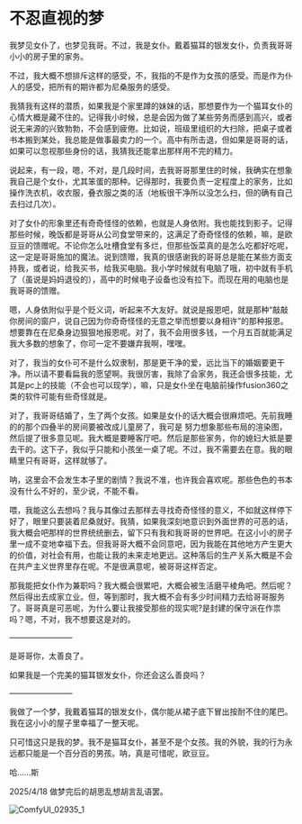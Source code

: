 # 不忍直视的梦

我梦见女仆了，也梦见我哥。不过，我是女仆。戴着猫耳的银发女仆，负责我哥哥小小的房子里的家务。

不过，我大概不想排斥这样的感受，不，我指的不是作为女孩的感受。而是作为仆人的感受，把所有的期许都为尼桑服务的感受。

我猜我有这样的潜质，如果我是个家里蹲的妹妹的话，那想要作为一个猫耳女仆的心情大概是藏不住的。记得我小时候，总是会因为做了某些劳务而感到高兴，或者说无来源的兴致勃勃，不会感到疲倦。比如说，班级里组织的大扫除，把桌子或者书本搬到某处，我总能是做事最卖力的一个。高中有所击退，但如果是哥哥的话，如果可以忽视那些身份的话，我猜我还能拿出那样用不完的精力。

说起来，有一段，嗯，不对，是几段时间，去我哥哥那里住的时候，我确实在想象我自己是个女仆，尤其笨蛋的那种。记得那时，我要负责一定程度上的家务，比如操作洗衣机，收衣服，叠衣服之类的活（地板很干净所以没怎么扫，但的确有自己去扫过几次）。

对了女仆的形象里还有奇奇怪怪的依赖，也就是人身依附。我也能找到影子。记得那些时候，晚饭都是哥哥从公司食堂带来的，这满足了奇奇怪怪的依赖，嘛，是欧豆豆的馈赠呢。不论你怎么吐槽食堂有多烂，但那些饭菜真的是怎么吃都好吃呢，这一定是哥哥施加的魔法。说到馈赠，我真的很感谢我的哥哥总是能在某些方面支持我，或者说，给我买书，给我买电脑。我小学时候就有电脑了哦，初中就有手机了（虽说是妈妈退役的），高中的时候电子设备也没有拉下。而现在用的电脑也是我哥哥的馈赠。

嗯，人身依附似乎是个贬义词，听起来不大友好。就说是报恩吧，就是那种“敲敲你房间的窗户，说自己因为你奇奇怪怪的无意之举而想要以身相许”的那种报恩。想要靠在在尼桑身边狠狠地报恩呢。对了，我不会用很多钱，一个月五百就能满足我大多数的想象了，你可一定不要嫌弃我啊，嘿嘿。

对了，我当的女仆可不是什么奴隶制，那是更干净的爱，远比当下的婚姻要更干净。所以请不要看扁我的愿望啊。我很厉害，我除了会家务，我还会很多技能，尤其是pc上的技能（不会也可以现学），嘛，只是女仆坐在电脑前操作fusion360之类的软件可能有些奇怪就是。

对了，我哥哥结婚了，生了两个女孩。如果是女仆的话大概会很麻烦吧。先前我睡的的那个四叠半的房间要被改成儿童房了，我可是 努力想象那些布局的渲染图，然后提了很多意见呢。我大概是要睡客厅吧。然后是那些家务，你的媳妇大抵是要去干的。这下子，我似乎只能和小孩坐一桌了呢。不过，我不需要去在意。我的眼睛里只有哥哥，这样就够了。

呐，这里会不会发生本子里的剧情？我说不准，也许我会喜欢呢。那些色色的书本没有什么不好的，至少说，不能不看。

喂，我能这么去想吗？我与其像过去那样去寻找奇奇怪怪的意义，不如就这样停下好了，眼里只要装着尼桑就好。我猜，如果我深刻地意识到外面世界的可恶的话，我大概会吧那样的世界统统删去，留下只有我和我哥哥的世界吧。在这小小的房子里一成不变地幸福下去。但我哥哥大概不会同意吧，因为我能在其他地方产生更大的价值，对社会有用，也能让我的未来走地更远。这种落后的生产关系大概是不会在共产主义世界里存在呢。不是很满意呢，被哥哥这样否定。

那我能把女仆作为兼职吗？我大概会很累吧，大概会被生活磨平棱角吧。然后呢？然后得出去成家立业。但，等到那时，我大概不会有多少时间精力去给哥哥服务了。哥哥真是可恶呢，为什么要让我接受那些的现实呢?是封建的保守派在作祟吗？嗯，不对，我不想要这是对的。

————————

是哥哥你，太善良了。

如果我是一个完美的猫耳银发女仆，你还会这么善良吗？

————————

我做了一个梦，我戴着猫耳的银发女仆，偶尔能从裙子底下冒出按耐不住的尾巴。我在这小小的屋子里幸福了一整天呢。

只可惜这只是我的梦。我不是猫耳女仆，甚至不是个女孩。我的外貌，我的行为永远都只能是一个百分百的男孩。呐，真是可惜呢，欧豆豆。

哈……斯

2025/4/18 做梦完后的胡思乱想胡言乱语罢。

![ComfyUI_02935_1](https://image.nmb.best/image/2025-04-18/68027142356db.jpg)
